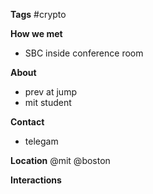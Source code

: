 **Tags**
#crypto 

**How we met**
- SBC inside conference room

**About**
- prev at jump
- mit student

**Contact**
* telegam

**Location**
@mit
@boston

**Interactions**